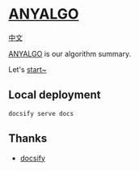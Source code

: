 # [ANYALGO](https://anyalgo.github.io/ANYALGO/)

[中文](README_CN.md)

[ANYALGO](https://anyalgo.github.io/ANYALGO/) is our algorithm summary.

Let's [start~](https://anyalgo.github.io/ANYALGO/#/summary)

## Local deployment

```shell
docsify serve docs
```

## Thanks

- [docsify](https://docsify.js.org)
